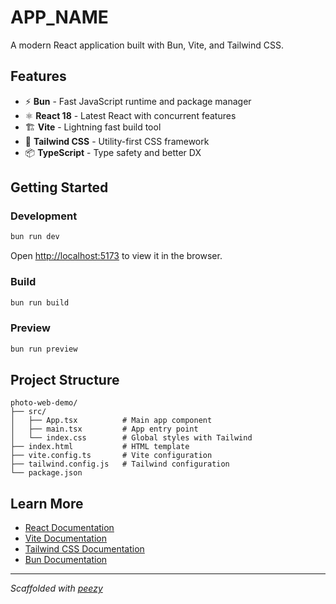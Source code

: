 # **APP_NAME**

A modern React application built with Bun, Vite, and Tailwind CSS.

## Features

- ⚡ **Bun** - Fast JavaScript runtime and package manager
- ⚛️ **React 18** - Latest React with concurrent features
- 🏗️ **Vite** - Lightning fast build tool
- 🎨 **Tailwind CSS** - Utility-first CSS framework
- 📦 **TypeScript** - Type safety and better DX

## Getting Started

### Development

```bash
bun run dev
```

Open [http://localhost:5173](http://localhost:5173) to view it in the browser.

### Build

```bash
bun run build
```

### Preview

```bash
bun run preview
```

## Project Structure

```
photo-web-demo/
├── src/
│   ├── App.tsx          # Main app component
│   ├── main.tsx         # App entry point
│   └── index.css        # Global styles with Tailwind
├── index.html           # HTML template
├── vite.config.ts       # Vite configuration
├── tailwind.config.js   # Tailwind configuration
└── package.json
```

## Learn More

- [React Documentation](https://react.dev)
- [Vite Documentation](https://vitejs.dev)
- [Tailwind CSS Documentation](https://tailwindcss.com)
- [Bun Documentation](https://bun.sh)

---

_Scaffolded with [peezy](https://github.com/Sehnya/peezy-cli)_
